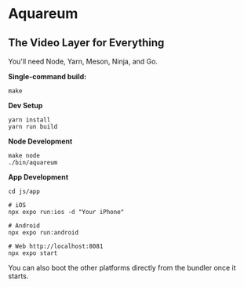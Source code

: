 # Aquareum

## The Video Layer for Everything

You'll need Node, Yarn, Meson, Ninja, and Go.

**Single-command build:**

```
make
```

**Dev Setup**

```
yarn install
yarn run build
```

**Node Development**

```
make node
./bin/aquareum
```

**App Development**

```
cd js/app

# iOS
npx expo run:ios -d "Your iPhone"

# Android
npx expo run:android

# Web http://localhost:8081
npx expo start
```

You can also boot the other platforms directly from the bundler once it starts.
